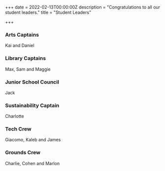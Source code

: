 +++
date = 2022-02-13T00:00:00Z
description = "Congratulations to all our student leaders."
title = "Student Leaders"

+++
### Arts Captains

Kai and Daniel

### Library Captains

Max, Sam and Maggie

### Junior School Council

Jack

### Sustainability Captain

Charlotte

### Tech Crew

Giacomo, Kaleb and James

### Grounds Crew

Charlie, Cohen and Marlon